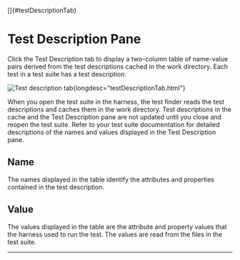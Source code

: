 
[]{#testDescriptionTab}

# Test Description Pane

Click the Test Description tab to display a two-column table of name-value pairs derived from the
test descriptions cached in the work directory. Each test in a test suite has a test description.

![Test description tab](../../images/JT4testDescriptionTab.gif){longdesc="testDescriptionTab.html"}

When you open the test suite in the harness, the test finder reads the test descriptions and caches
them in the work directory. Test descriptions in the cache and the Test Description pane are not
updated until you close and reopen the test suite. Refer to your test suite documentation for
detailed descriptions of the names and values displayed in the Test Description pane.

## Name

The names displayed in the table identify the attributes and properties contained in the test
description.

## Value

The values displayed in the table are the attribute and property values that the harness used to run
the test. The values are read from the files in the test suite.

----------------------------------------------------------------------------------------------------


